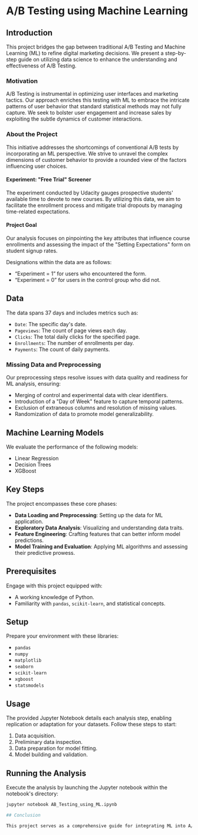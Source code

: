 # A/B Testing using Machine Learning

## Introduction

This project bridges the gap between traditional A/B Testing and Machine Learning (ML) to refine digital marketing decisions. We present a step-by-step guide on utilizing data science to enhance the understanding and effectiveness of A/B Testing.

### Motivation

A/B Testing is instrumental in optimizing user interfaces and marketing tactics. Our approach enriches this testing with ML to embrace the intricate patterns of user behavior that standard statistical methods may not fully capture. We seek to bolster user engagement and increase sales by exploiting the subtle dynamics of customer interactions.

### About the Project

This initiative addresses the shortcomings of conventional A/B tests by incorporating an ML perspective. We strive to unravel the complex dimensions of customer behavior to provide a rounded view of the factors influencing user choices.

#### Experiment: "Free Trial" Screener

The experiment conducted by Udacity gauges prospective students' available time to devote to new courses. By utilizing this data, we aim to facilitate the enrollment process and mitigate trial dropouts by managing time-related expectations.

#### Project Goal

Our analysis focuses on pinpointing the key attributes that influence course enrollments and assessing the impact of the "Setting Expectations" form on student signup rates.

Designations within the data are as follows:
- “Experiment = 1” for users who encountered the form.
- “Experiment = 0” for users in the control group who did not.

## Data

The data spans 37 days and includes metrics such as:

- `Date`: The specific day's date.
- `Pageviews`: The count of page views each day.
- `Clicks`: The total daily clicks for the specified page.
- `Enrollments`: The number of enrollments per day.
- `Payments`: The count of daily payments.

### Missing Data and Preprocessing

Our preprocessing steps resolve issues with data quality and readiness for ML analysis, ensuring:

- Merging of control and experimental data with clear identifiers.
- Introduction of a "Day of Week" feature to capture temporal patterns.
- Exclusion of extraneous columns and resolution of missing values.
- Randomization of data to promote model generalizability.

## Machine Learning Models

We evaluate the performance of the following models:

- Linear Regression
- Decision Trees
- XGBoost

## Key Steps

The project encompasses these core phases:

- **Data Loading and Preprocessing**: Setting up the data for ML application.
- **Exploratory Data Analysis**: Visualizing and understanding data traits.
- **Feature Engineering**: Crafting features that can better inform model predictions.
- **Model Training and Evaluation**: Applying ML algorithms and assessing their predictive prowess.

## Prerequisites

Engage with this project equipped with:

- A working knowledge of Python.
- Familiarity with `pandas`, `scikit-learn`, and statistical concepts.

## Setup

Prepare your environment with these libraries:

- `pandas`
- `numpy`
- `matplotlib`
- `seaborn`
- `scikit-learn`
- `xgboost`
- `statsmodels`

## Usage

The provided Jupyter Notebook details each analysis step, enabling replication or adaptation for your datasets. Follow these steps to start:

1. Data acquisition.
2. Preliminary data inspection.
3. Data preparation for model fitting.
4. Model building and validation.

## Running the Analysis

Execute the analysis by launching the Jupyter notebook within the notebook's directory:

  ```bash
  jupyter notebook AB_Testing_using_ML.ipynb

## Conclusion

This project serves as a comprehensive guide for integrating ML into A/B testing frameworks. It demonstrates how ML can be applied to real-world business problems, providing a more nuanced understanding of user behavior and driving more effective business strategies.

